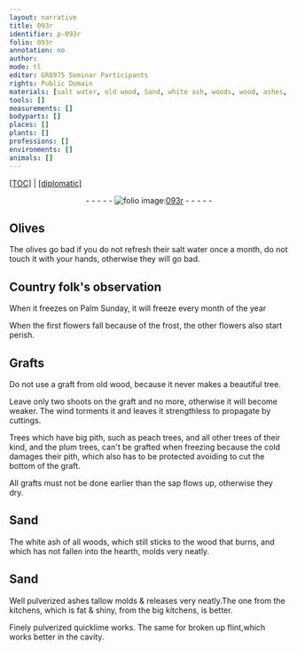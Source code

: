 ```yaml
---
layout: narrative
title: 093r
identifier: p-093r
folio: 093r
annotation: no
author:
mode: tl
editor: GR8975 Seminar Participants
rights: Public Domain
materials: [salt water, old wood, Sand, white ash, woods, wood, ashes, tallow, quicklime, flint]
tools: []
measurements: []
bodyparts: []
places: []
plants: []
professions: []
environments: []
animals: []
---
```


<p><a href="{{ site.baseurl }}/translation/">[TOC]</a> | <a href="{{ site.baseurl }}/texts/p-093r_tc/" target="_blank">[diplomatic]</a></p><div class="folio" align="center">- - - - - <a href="http://gallica.bnf.fr/ark:/12148/btv1b10500001g/f191.image" target="_blank"><img src="https://cu-mkp.github.io/2017-workshop-edition/assets/photo-icon.png" alt="folio image: " style="display:inline-block; margin-bottom:-3px;"/>093r</a> - - - - - </div>  
  

## Olives

 
The olives go bad if you do not refresh their <span class="m">salt water</span> once a month, do not touch it with your hands, otherwise they will go bad.
 
 
  

## Country folk's observation

 
When it freezes on Palm Sunday, it will freeze every month of the year
 
When the first flowers fall because of the frost, the other flowers also start perish.
 
 
  

## Grafts

 
Do not use a graft from <span class="m">old wood</span>, because it never makes a beautiful tree.
 
Leave only two shoots on the graft and no more, otherwise it will become weaker. The wind torments it and leaves it strengthless to propagate by cuttings.
 
Trees which have big pith, such as peach trees, and all other trees of their kind, and the plum trees, can't be grafted when freezing because the cold damages their pith, which also has to be protected avoiding to cut the bottom of the graft.
 
All grafts must not be done earlier than the sap flows up, otherwise they dry.
 
 
  

## <span class="m">Sand</span>

 
The <span class="m">white ash</span> of all <span class="m">woods</span>, which still sticks to the <span class="m">wood</span> that burns, and which has not fallen into the hearth, molds very neatly.
 
 
  

## <span class="m">Sand</span>

 
Well pulverized <span class="del"><span class="m">ashes</span></span> <span class="m">tallow</span> molds & releases very neatly.The one from the kitchens, which is fat & shiny, from the big kitchens, is better.
 
Finely pulverized <span class="m">quicklime</span> works. The same for broken up <span class="m">flint</span>,which works better in the cavity.
 
